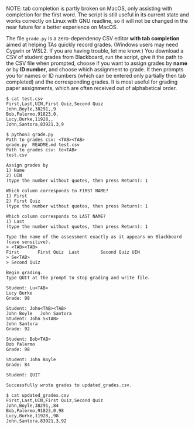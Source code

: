 NOTE: tab completion is partly broken on MacOS, only assisting with completion for the first word. The script is still useful in its current state and works correctly on Linux with GNU readline, so it will not be changed in the near future for a better experience on MacOS.

The file `grade.py` is a zero-dependency CSV editor **with tab completion** aimed at helping TAs quickly record grades. (Windows users may need Cygwin or WSL2. If you are having trouble, let me know.) You download a CSV of student grades from Blackboard, run the script, give it the path to the CSV file when prompted, choose if you want to assign grades by **name** or by **ID number**, and choose which assignment to grade. It then prompts you for names or ID numbers (which can be entered only partially then tab completed) and the corresponding grades. It is most useful for grading paper assignments, which are often received out of alphabetical order.

```
$ cat test.csv
First,Last,UIN,First Quiz,Second Quiz
John,Boyle,38291,,9
Bob,Palermo,91823,0,
Lucy,Burke,11928,,
John,Santora,83921,3,9

$ python3 grade.py 
Path to grades csv: <TAB><TAB>
grade.py  README.md test.csv 
Path to grades csv: te<TAB>
test.csv

Assign grades by
1) Name
2) UIN
(type the number without quotes, then press Return): 1

Which column corresponds to FIRST NAME?
1) First
2) First Quiz
(type the number without quotes, then press Return): 1

Which column corresponds to LAST NAME?
1) Last
(type the number without quotes, then press Return): 1

Type the name of the assessment exactly as it appears on Blackboard (case sensitive).
> <TAB><TAB>
First       First Quiz  Last        Second Quiz UIN        
> Se<TAB>
> Second Quiz

Begin grading.
Type QUIT at the prompt to stop grading and write file.

Student: Lu<TAB>
Lucy Burke
Grade: 98

Student: John<TAB><TAB> 
John Boyle   John Santora
Student: John S<TAB>
John Santora
Grade: 92

Student: Bob<TAB>
Bob Palermo
Grade: 98

Student: John Boyle
Grade: 84

Student: QUIT

Successfully wrote grades to updated_grades.csv.

$ cat updated_grades.csv 
First,Last,UIN,First Quiz,Second Quiz
John,Boyle,38291,,84
Bob,Palermo,91823,0,98
Lucy,Burke,11928,,98
John,Santora,83921,3,92
```
